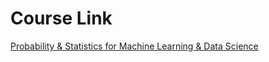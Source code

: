 # Course Link

[Probability & Statistics for Machine Learning & Data Science](https://www.coursera.org/learn/machine-learning-probability-and-statistics)

